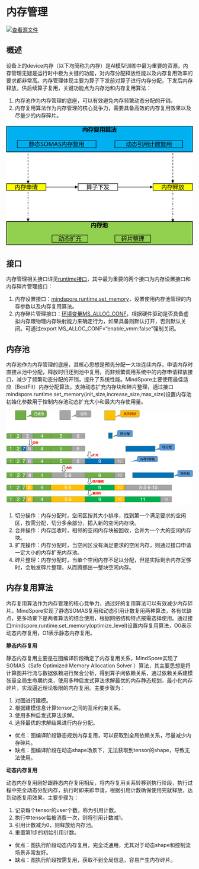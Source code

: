 # 内存管理

[![查看源文件](https://mindspore-website.obs.cn-north-4.myhuaweicloud.com/website-images/master/resource/_static/logo_source.svg)](https://gitee.com/mindspore/docs/blob/master/docs/mindspore/source_zh_cn/features/runtime/memory_manager.md)

## 概述

设备上的device内存（以下均简称为内存）是AI模型训练中最为重要的资源，内存管理无疑是运行时中极为关键的功能，对内存分配释放性能以及内存复用效率的要求都非常高。内存管理体现主要为算子下发前对算子进行内存分配，下发后内存释放，供后续算子复用，关键功能点为内存池和内存复用算法：

1. 内存池作为内存管理的底座，可以有效避免内存频繁动态分配的开销。
2. 内存复用算法作为内存管理的核心竞争力，需要具备高效的内存复用效果以及尽量少的内存碎片。

![memory_manager](./images/memory_manager.png)

## 接口

内存管理相关接口详见[runtime接口](https://www.mindspore.cn/docs/zh-CN/master/api_python/mindspore.runtime.html#%E5%86%85%E5%AD%98)，其中最为重要的两个接口为内存设置接口和内存碎片管理接口：

1. 内存设置接口：[mindspore.runtime.set_memory](https://www.mindspore.cn/docs/zh-CN/master/api_python/runtime/mindspore.runtime.set_memory.html#mindspore.runtime.set_memory)，设置使用内存池管理的内存参数以及内存复用算法。
2. 内存碎片管理接口：[环境变量MS_ALLOC_CONF](https://www.mindspore.cn/docs/zh-CN/master/api_python/env_var_list.html#%E5%9B%BE%E7%BC%96%E8%AF%91%E6%89%A7%E8%A1%8C)，根据硬件驱动是否具备虚拟内存跟物理内存映射能力来确定行为，如果具备则默认打开，否则默认关闭。可通过export MS_ALLOC_CONF=“enable_vmm:false”强制关闭。

## 内存池

内存池作为内存管理的底座，其核心思想是预先分配一大块连续内存，申请内存时直接从池中分配，释放时归还到池中复用，而非频繁调用系统中的内存申请释放接口，减少了频繁动态分配的开销，提升了系统性能。MindSpore主要使用最佳适应（BestFit）内存分配算法，支持动态扩充内存块和碎片整理，通过接口mindspore.runtime.set_memory(init_size,increase_size,max_size)设置内存池初始化参数用于控制内存池动态扩充大小和最大内存使用量。

![memory_pool](./images/memory_pool.png)

1. 切分操作：内存分配时，空闲区按其大小排序，找到第一个满足要求的空闲区，按需分配，切分多余部分，插入新的空闲内存块。
2. 合并操作：内存回收时，相邻的空闲内存块被回收，合并为一个大的空闲内存块。
3. 扩充操作：内存分配时，当空闲区没有满足要求的空闲内存，则通过接口申请一定大小的内存扩充内存池。
4. 碎片整理：内存分配时，当单个空闲内存不足以分配，但是实际剩余内存足够时，会触发碎片整理，从而腾挪出一整块空闲内存。

## 内存复用算法

内存复用算法作为内存管理的核心竞争力，通过好的复用算法可以有效减少内存碎片。MindSpore实现了静态SOMAS复用和动态引用计数复用两种算法，各有优缺点，更多场景下是两者算法的结合使用，根据网络结构特点按需选择使用。通过接口mindspore.runtime.set_memory(optimize_level)设置内存复用算法，O0表示动态内存复用，O1表示静态内存复用。

**静态内存复用**

静态内存复用主要是在图编译阶段确定了内存复用关系，MindSpore实现了SOMAS（Safe Optimized Memory Allocation Solver ）算法，其主要思想是将计算图并行流与数据依赖进行聚合分析，得到算子间依赖关系，通过依赖关系建模张量全局生命期约束，使用多种启发式算法求解最优的内存静态规划，最小化内存碎片，实现逼近理论极限的内存复用。主要步骤为：

1. 对图进行建模。
2. 根据建模信息计算tensor之间的互斥约束关系。
3. 使用多种启发式算法求解。
4. 选择最优的求解结果进行内存分配。

- 优点：图编译阶段静态规划内存复用，可以获取到全局依赖关系，尽量减少内存碎片。
- 缺点：图编译阶段在动态shape场景下，无法获取到tensor的shape，导致无法使用。

**动态内存复用**

动态内存复用刚好跟静态内存复用相反，将内存复用关系转移到执行阶段，执行过程中完全动态分配内存，执行时即来即申请，根据引用计数确保使用完就释放，达到动态复用效果。主要步骤为：

1. 记录每个tensor的user个数，称为引用计数。
2. 执行中tensor每被消费一次，则将引用计数减1。
3. 引用计数减为0，则释放给内存池。
4. 重置第1步的初始引用计数。

- 优点：图执行阶段动态内存复用，完全泛通用，尤其对于动态shape和控制流场景非常友好。
- 缺点：图执行阶段按需复用，获取不到全局信息，容易产生内存碎片。
